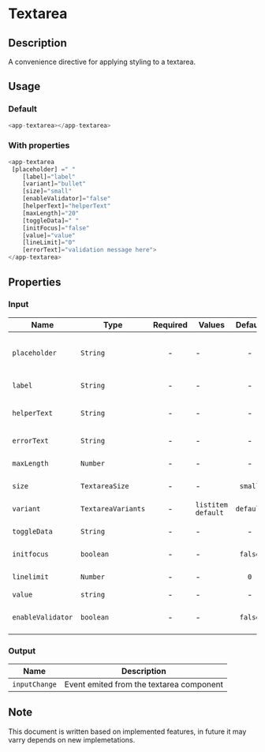 # Textarea

## Description

A convenience directive for applying styling to a textarea.

## Usage

### Default

```js
<app-textarea></app-textarea>
```

### With properties

```js
<app-textarea
 [placeholder] =" "
    [label]="label"
    [variant]="bullet"
    [size]="small"
    [enableValidator]="false"
    [helperText]="helperText"
    [maxLength]="20"
    [toggleData]=" "
    [initFocus]="false"
    [value]="value"
    [lineLimit]="0"
    [errorText]="validation message here">
</app-textarea>
```

## Properties

### Input

| Name              | Type               | Required | Values               |  Default  | Description                                  |
| ----------------- | ------------------ | :------: | -------------------- | :-------: | -------------------------------------------- |
| `placeholder`     | `String`           |    -     | -                    |     -     | To set the placeholder of textarea component |
| `label`           | `String`           |    -     | -                    |     -     | Used to set the label                        |
| `helperText`      | `String`           |    -     | -                    |     -     | To set the helpertext for textareaComponent  |
| `errorText`       | `String`           |    -     | -                    |     -     | To display the validation message            |
| `maxLength`       | `Number`           |    -     | -                    |     -     | Maximum length of textareaComponent          |
| `size`            | `TextareaSize`     |    -     | -                    |  `small`  | To set the textarea size                     |
| `variant`         | `TextareaVariants` |    -     | `listitem` `default` | `default` | Set the textarea variants                    |
| `toggleData`      | `String`           |    -     | -                    |     -     | To set the toggled data                      |
| `initfocus`       | `boolean`          |    -     | -                    |  `false`  | it enable at the loading time           |
| `linelimit`       | `Number`           |    -     | -                    |    `0`    | Linelimit of textarea component              |
| `value`           | `string`           |    -     | -                    |     -     | To set the value                             |
| `enableValidator` | `boolean`          |    -     | -                    |  `false`  | Adjust validation for textarea component     |

### Output

| Name          | Description                              |
| ------------- | ---------------------------------------- |
| `inputChange` | Event emited from the textarea component |

## Note

This document is written based on implemented features, in future it may varry depends on new implemetations.
